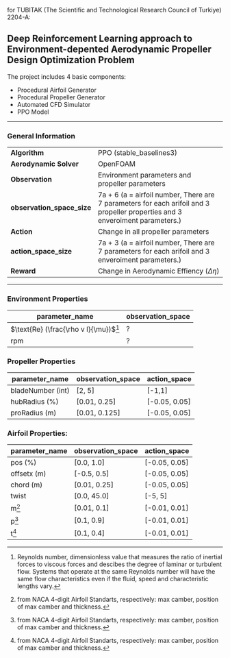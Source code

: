 for TUBITAK (The Scientific and Technological Research Council of Turkiye) 2204-A: 
## Deep Reinforcement Learning approach to Environment-depented Aerodynamic Propeller Design Optimization Problem



The project includes 4 basic components:
- Procedural Airfoil Generator
- Procedural Propeller Generator
- Automated CFD Simulator
- PPO Model
_____________________________________________________________
### General Information
|   |   |
|---|---|
|**Algorithm**              |   PPO (stable_baselines3) |
|**Aerodynamic Solver**     |   OpenFOAM|
|**Observation**				  | Environment parameters and propeller parameters|
|**observation_space_size** |   7a + 6 (a = airfoil number, There are 7 parameters for each arifoil and 3 propeller properties and 3 enveroiment parameters.)|
|**Action**			    | Change in all propeller parameters|
|**action_space_size**	  |   7a + 3 (a = airfoil number, There are 7 parameters for each arifoil and 3 enveroiment parameters.)|
|**Reward**                 |   Change in Aerodynamic Effiency ($\Delta \eta$)|

_____________________________________________________________
### Environment Properties
| parameter_name     | observation_space  |
|---|---|
| $\text{Re} (\frac{\rho v l}{\mu})$[^1]       | ?                  |
| $\text{rpm}$      | ?                  |

### Propeller Properties
| parameter_name     | observation_space  | action_space  |
|---|---|---|
| bladeNumber (int)  | [2, 5]             | [-1,1]        |
| hubRadius (%)      | [0.01, 0.25]       | [-0.05, 0.05] |
| proRadius (m)      | [0.01, 0.125]      | [-0.05, 0.05] |

### Airfoil Properties:
| parameter_name     | observation_space  | action_space  |
|---|---|---|
| pos (%)            | [0.0, 1.0]         | [-0.05, 0.05] |
| offsetx (m)        | [-0.5, 0.5]        | [-0.05, 0.05] |
| chord (m)          | [0.01, 0.25]       | [-0.05, 0.05] |
| twist              | [0.0, 45.0]        | [-5, 5]       |
| m[^2]                  | [0.01, 0.1]        | [-0.01, 0.01] |
| p[^2]                  | [0.1, 0.9]         | [-0.01, 0.01] |
| t[^2]                  | [0.1, 0.4]         | [-0.01, 0.01] |
[^1]: Reynolds number, dimensionless value that measures the ratio of inertial forces to viscous forces and descibes the degree of laminar or turbulent flow. Systems that operate at the same Reynolds number will have the same flow characteristics even if the fluid, speed and characteristic lengths vary.
[^2]: from NACA 4-digit Airfoil Standarts, respectively: max camber, position of max camber and thickness.
